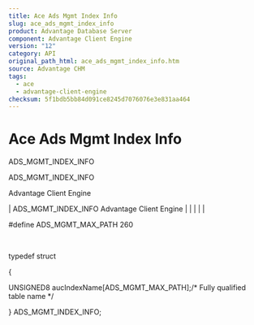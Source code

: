 ```yaml
---
title: Ace Ads Mgmt Index Info
slug: ace_ads_mgmt_index_info
product: Advantage Database Server
component: Advantage Client Engine
version: "12"
category: API
original_path_html: ace_ads_mgmt_index_info.htm
source: Advantage CHM
tags:
  - ace
  - advantage-client-engine
checksum: 5f1bdb5bb84d091ce8245d7076076e3e831aa464
---
```


# Ace Ads Mgmt Index Info

ADS\_MGMT\_INDEX\_INFO

ADS\_MGMT\_INDEX\_INFO

Advantage Client Engine

| ADS\_MGMT\_INDEX\_INFO  Advantage Client Engine |  |  |  |  |

#define ADS\_MGMT\_MAX\_PATH 260

 

typedef struct

{

UNSIGNED8 aucIndexName[ADS\_MGMT\_MAX\_PATH];/\* Fully qualified table name \*/

} ADS\_MGMT\_INDEX\_INFO;
